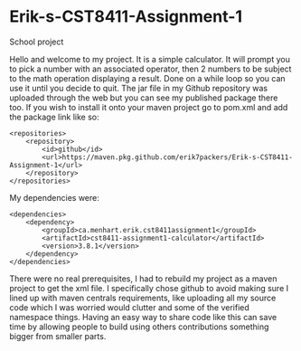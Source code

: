 # Erik-s-CST8411-Assignment-1
School project


Hello and welcome to my project. It is a simple calculator. It will prompt you to pick a number with an associated operator, then 2 numbers to be subject to the math operation displaying a result. Done on a while loop so you can use it until you decide to quit. The jar file in my Github repository was uploaded through the web but you can see my published package there too. If you wish to install it onto your maven project go to pom.xml and add the package link like so:
```
<repositories>
    <repository>
        <id>github</id>
        <url>https://maven.pkg.github.com/erik7packers/Erik-s-CST8411-Assignment-1</url>
    </repository>
</repositories>
```
My dependencies were:
```
<dependencies>
    <dependency>
        <groupId>ca.menhart.erik.cst8411assignment1</groupId>
        <artifactId>cst8411-assignment1-calculator</artifactId>
        <version>3.8.1</version>
    </dependency>
</dependencies>
```
There were no real prerequisites, I had to rebuild my project as a maven project to get the xml file. I specifically chose github to avoid making sure I lined up with maven centrals requirements, like uploading all my source code which I was worried would clutter and some of the verified namespace things. Having an easy way to share code like this can save time by allowing people to build using others contributions something bigger from smaller parts.
